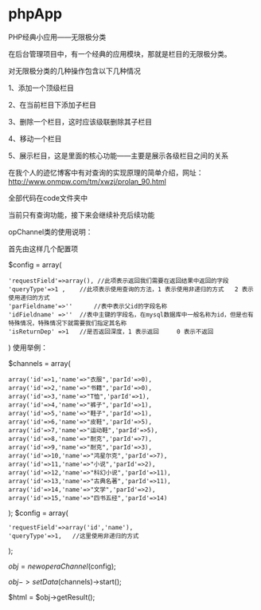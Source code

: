 # phpApp
PHP经典小应用——无限极分类

在后台管理项目中，有一个经典的应用模块，那就是栏目的无限极分类。

对无限极分类的几种操作包含以下几种情况

1、添加一个顶级栏目

2、在当前栏目下添加子栏目

3、删除一个栏目，这时应该级联删除其子栏目

4、移动一个栏目

5、展示栏目，这是里面的核心功能——主要是展示各级栏目之间的关系

在我个人的迹忆博客中有对查询的实现原理的简单介绍，网址：http://www.onmpw.com/tm/xwzj/prolan_90.html

全部代码在code文件夹中

当前只有查询功能，接下来会继续补充后续功能

opChannel类的使用说明：

首先由这样几个配置项

$config = array(

	'requestField'=>array(), //此项表示返回我们需要在返回结果中返回的字段
	'queryType'=>1 , 	//此项表示使用查询的方法，1 表示使用非递归的方式   2 表示使用递归的方式
	'parFieldname'=>''      //表中表示父id的字段名称
	'idFieldname' =>'' 	//表中主键的字段名，在mysql数据库中一般名称为id，但是也有特殊情况，特殊情况下就需要我们指定其名称
	'isReturnDep' =>1	//是否返回深度，1 表示返回     0 表示不返回

)
使用举例：

$channels = array(

    array('id'=>1,'name'=>"衣服",'parId'=>0),
    array('id'=>2,'name'=>"书籍",'parId'=>0),
    array('id'=>3,'name'=>"T恤",'parId'=>1),
    array('id'=>4,'name'=>"裤子",'parId'=>1),
    array('id'=>5,'name'=>"鞋子",'parId'=>1),
    array('id'=>6,'name'=>"皮鞋",'parId'=>5),
    array('id'=>7,'name'=>"运动鞋",'parId'=>5),
    array('id'=>8,'name'=>"耐克",'parId'=>7),
    array('id'=>9,'name'=>"耐克",'parId'=>3),
    array('id'=>10,'name'=>"鸿星尔克",'parId'=>7),
    array('id'=>11,'name'=>"小说",'parId'=>2),
    array('id'=>12,'name'=>"科幻小说",'parId'=>11),
    array('id'=>13,'name'=>"古典名著",'parId'=>11),
    array('id'=>14,'name'=>"文学",'parId'=>2),
    array('id'=>15,'name'=>"四书五经",'parId'=>14)
    
);
$config = array(

    'requestField'=>array('id','name'),
    'queryType'=>1,   //这里使用非递归的方式
    
);

$obj = new operaChannel($config);

$obj->setData($channels)->start();

$html = $obj->getResult();
